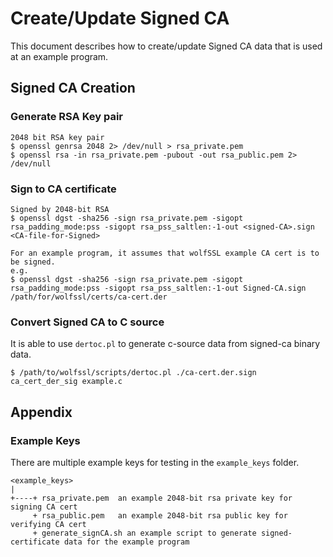 # Create/Update Signed CA
This document describes how to create/update Signed CA data that is used at an example program.

## Signed CA Creation
### Generate RSA Key pair
```
2048 bit RSA key pair
$ openssl genrsa 2048 2> /dev/null > rsa_private.pem
$ openssl rsa -in rsa_private.pem -pubout -out rsa_public.pem 2> /dev/null
```

### Sign to CA certificate
```
Signed by 2048-bit RSA
$ openssl dgst -sha256 -sign rsa_private.pem -sigopt rsa_padding_mode:pss -sigopt rsa_pss_saltlen:-1-out <signed-CA>.sign <CA-file-for-Signed>

For an example program, it assumes that wolfSSL example CA cert is to be signed.
e.g.
$ openssl dgst -sha256 -sign rsa_private.pem -sigopt rsa_padding_mode:pss -sigopt rsa_pss_saltlen:-1-out Signed-CA.sign /path/for/wolfssl/certs/ca-cert.der
```

### Convert Signed CA to C source
It is able to use `dertoc.pl` to generate c-source data from signed-ca binary data.

```
$ /path/to/wolfssl/scripts/dertoc.pl ./ca-cert.der.sign ca_cert_der_sig example.c
```


## Appendix
### Example Keys
There are multiple example keys for testing in the `example_keys` folder.
```
<example_keys>
|
+----+ rsa_private.pem  an example 2048-bit rsa private key for signing CA cert
     + rsa_public.pem   an example 2048-bit rsa public key for verifying CA cert
     + generate_signCA.sh an example script to generate signed-certificate data for the example program
```
